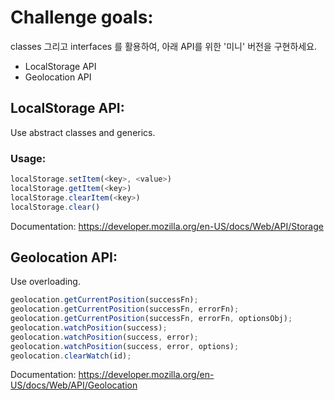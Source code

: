 # Challenge goals:

classes 그리고 interfaces 를 활용하여, 아래 API를 위한 '미니' 버전을 구현하세요.<br>

- LocalStorage API
- Geolocation API

## LocalStorage API:

Use abstract classes and generics.<br>

### Usage:

```ts
localStorage.setItem(<key>, <value>)
localStorage.getItem(<key>)
localStorage.clearItem(<key>)
localStorage.clear()
```
Documentation: https://developer.mozilla.org/en-US/docs/Web/API/Storage

## Geolocation API:

Use overloading.

```ts
geolocation.getCurrentPosition(successFn);
geolocation.getCurrentPosition(successFn, errorFn);
geolocation.getCurrentPosition(successFn, errorFn, optionsObj);
geolocation.watchPosition(success);
geolocation.watchPosition(success, error);
geolocation.watchPosition(success, error, options);
geolocation.clearWatch(id);
```
Documentation: https://developer.mozilla.org/en-US/docs/Web/API/Geolocation
